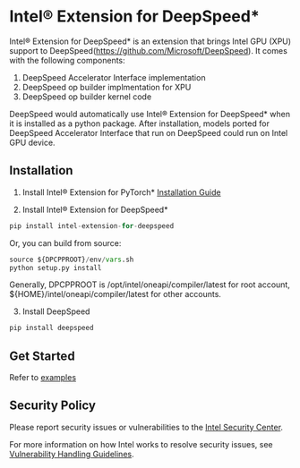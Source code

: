 # Intel® Extension for DeepSpeed*
Intel® Extension for DeepSpeed* is an extension that brings Intel GPU (XPU) support to DeepSpeed(https://github.com/Microsoft/DeepSpeed). It comes with the following components:
1. DeepSpeed Accelerator Interface implementation
2. DeepSpeed op builder implmentation for XPU
3. DeepSpeed op builder kernel code

DeepSpeed would automatically use Intel® Extension for DeepSpeed* when it is installed as a python package.   After installation, models ported for DeepSpeed Accelerator Interface that run on DeepSpeed could run on Intel GPU device.

## Installation

1. Install Intel® Extension for PyTorch* [Installation Guide](https://intel.github.io/intel-extension-for-pytorch/xpu/latest/tutorials/installation.html) 

2. Install Intel® Extension for DeepSpeed*
```python
pip install intel-extension-for-deepspeed
```
 Or, you can build from source:
```python
source ${DPCPPROOT}/env/vars.sh
python setup.py install
```
Generally, DPCPPROOT is /opt/intel/oneapi/compiler/latest for root account, ${HOME}/intel/oneapi/compiler/latest for other accounts.

3. Install DeepSpeed

```python
pip install deepspeed
```
## Get Started
Refer to [examples](https://github.com/intel/intel-extension-for-deepspeed/tree/main/examples#readme)


## Security Policy
Please report security issues or vulnerabilities to the [Intel Security Center].

For more information on how Intel works to resolve security issues, see
[Vulnerability Handling Guidelines].

[Intel Security Center]:https://www.intel.com/security
[Vulnerability Handling Guidelines]:https://www.intel.com/content/www/us/en/security-center/vulnerability-handling-guidelines.html
